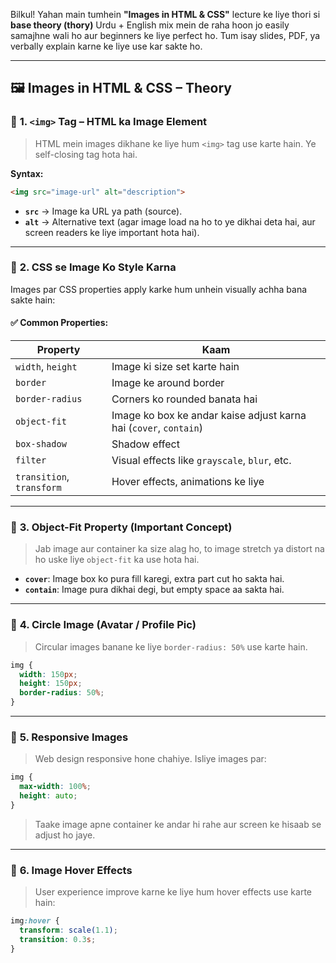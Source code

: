 Bilkul! Yahan main tumhein **"Images in HTML & CSS"** lecture ke liye thori si **base theory (thory)** Urdu + English mix mein de raha hoon jo easily samajhne wali ho aur beginners ke liye perfect ho. Tum isay slides, PDF, ya verbally explain karne ke liye use kar sakte ho.

---

## 🖼️ **Images in HTML & CSS – Theory**

### 🔹 **1. `<img>` Tag – HTML ka Image Element**

> HTML mein images dikhane ke liye hum `<img>` tag use karte hain. Ye self-closing tag hota hai.

**Syntax:**
```html
<img src="image-url" alt="description">
```

- **`src`** → Image ka URL ya path (source).
- **`alt`** → Alternative text (agar image load na ho to ye dikhai deta hai, aur screen readers ke liye important hota hai).

---

### 🔹 **2. CSS se Image Ko Style Karna**

Images par CSS properties apply karke hum unhein visually achha bana sakte hain:

#### ✅ **Common Properties:**

| Property | Kaam |
|---------|------|
| `width`, `height` | Image ki size set karte hain |
| `border` | Image ke around border |
| `border-radius` | Corners ko rounded banata hai |
| `object-fit` | Image ko box ke andar kaise adjust karna hai (`cover`, `contain`) |
| `box-shadow` | Shadow effect |
| `filter` | Visual effects like `grayscale`, `blur`, etc. |
| `transition`, `transform` | Hover effects, animations ke liye |

---

### 🔹 **3. Object-Fit Property (Important Concept)**

> Jab image aur container ka size alag ho, to image stretch ya distort na ho uske liye `object-fit` ka use hota hai.

- **`cover`**: Image box ko pura fill karegi, extra part cut ho sakta hai.
- **`contain`**: Image pura dikhai degi, but empty space aa sakta hai.

---

### 🔹 **4. Circle Image (Avatar / Profile Pic)**

> Circular images banane ke liye `border-radius: 50%` use karte hain.

```css
img {
  width: 150px;
  height: 150px;
  border-radius: 50%;
}
```

---

### 🔹 **5. Responsive Images**

> Web design responsive hone chahiye. Isliye images par:
```css
img {
  max-width: 100%;
  height: auto;
}
```
> Taake image apne container ke andar hi rahe aur screen ke hisaab se adjust ho jaye.

---

### 🔹 **6. Image Hover Effects**

> User experience improve karne ke liye hum hover effects use karte hain:

```css
img:hover {
  transform: scale(1.1);
  transition: 0.3s;
}
```

